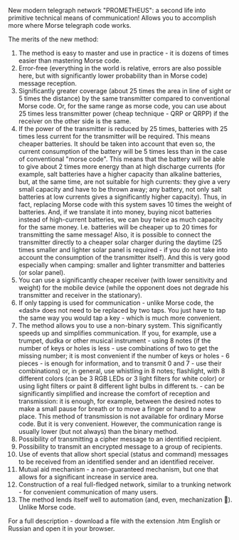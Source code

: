 New modern telegraph network "PROMETHEUS":
a second life into primitive technical means of communication!
Allows you to accomplish more where Morse telegraph code works.

The merits of the new method:
1) The method is easy to master and use in practice - it is dozens of times easier than mastering Morse code.
2) Error-free (everything in the world is relative, errors are also possible here, but with significantly lower probability than in Morse code) message reception.
3) Significantly greater coverage (about 25 times the area in line of sight or 5 times the distance) by the same transmitter compared to conventional Morse code. Or, for the same range as morse code, you can use about 25 times less transmitter power (cheap technique - QRP or QRPP) if the receiver on the other side is the same.
4) If the power of the transmitter is reduced by 25 times, batteries with 25 times less current for the transmitter will be required. This means cheaper batteries. It should be taken into account that even so, the current consumption of the battery will be 5 times less than in the case of conventional "morse code". This means that the battery will be able to give about 2 times more energy than at high discharge currents (for example, salt batteries have a higher capacity than alkaline batteries, but, at the same time, are not suitable for high currents: they give a very small capacity and have to be thrown away; any battery, not only salt batteries at low currents gives a significantly higher capacity). Thus, in fact, replacing Morse code with this system saves 10 times the weight of batteries. And, if we translate it into money, buying nicot batteries instead of high-current batteries, we can buy twice as much capacity for the same money. I.e. batteries will be cheaper up to 20 times for transmitting the same message! Also, it is possible to connect the transmitter directly to a cheaper solar charger during the daytime (25 times smaller and lighter solar panel is required - if you do not take into account the consumption of the transmitter itself).  And this is very good especially when camping: smaller and lighter transmitter and batteries (or solar panel).
5) You can use a significantly cheaper receiver (with lower sensitivity and weight) for the mobile device (while the opponent does not degrade his transmitter and receiver in the stationary).
6) If only tapping is used for communication - unlike Morse code, the «dash» does not need to be replaced by two taps. You just have to tap the same way you would tap a key - which is much more convenient.
7) The method allows you to use a non-binary system. This significantly speeds up and simplifies communication. If you, for example, use a trumpet, dudka or other musical instrument - using 8 notes (if the number of keys or holes is less - use combinations of two to get the missing number; it is most convenient if the number of keys or holes - 6 pieces - is enough for information, and to transmit 0 and 7 - use their combinations) or, in general, use whistling in 8 notes; flashlight, with 8 different colors (can be 3 RGB LEDs or 3 light filters for white color) or using light filters or paint 8 different light bulbs in different ts. - can be significantly simplified and increase the comfort of reception and transmission: it is enough, for example, between the desired notes to make a small pause for breath or to move a finger or hand to a new place. This method of transmission is not available for ordinary Morse code. But it is very convenient. However, the communication range is usually lower (but not always) than the binary method.
8) Possibility of transmitting a cipher message to an identified recipient.
9) Possibility to transmit an encrypted message to a group of recipients.
10) Use of events that allow short special (status and command) messages to be received from an identified sender and an identified receiver.
11) Mutual aid mechanism - a non-guaranteed mechanism, but one that allows for a significant increase in service area.
12) Construction of a real full-fledged network, similar to a trunking network - for convenient communication of many users.
13) The method lends itself well to automation (and, even, mechanization ). Unlike Morse code.


For a full description - download a file with the extension .htm English or Russian and open it in your browser.
